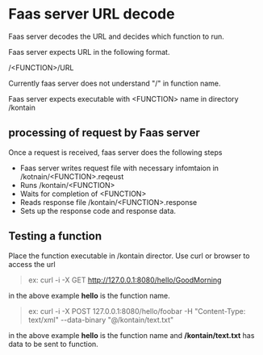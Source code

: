 # Faas server URL decode

Faas server decodes the URL and decides which function to run. 

Faas server expects URL in the following format.

/\<FUNCTION\>/URL

Currently faas server does not understand "/" in function name.

Faas server expects executable with \<FUNCTION\> name in directory /kontain

## processing of request by Faas server

Once a request is received, faas server does the following steps

- Faas server writes request file with necessary infomtaion in /kotnain/\<FUNCTION\>.reqeust
- Runs /kontain/\<FUNCTION\>
- Waits for completion of \<FUNCTION\>
- Reads response file /kontain/\<FUNCTION\>.response
- Sets up the response code and response data.


## Testing a function

Place the function executable in /kontain director. Use curl or browser to access the url

>ex: curl -i -X GET http://127.0.0.1:8080/hello/GoodMorning

in the above example __hello__ is the function name.

>ex: curl -i -X POST 127.0.0.1:8080/hello/foobar -H "Content-Type: text/xml" --data-binary "@/kontain/text.txt"

in the above example __hello__ is the function name and __/kontain/text.txt__ has data to be sent to function.